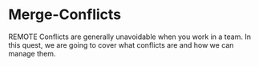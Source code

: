 # Merge-Conflicts
REMOTE
Conflicts are generally unavoidable when you work in a team.
In this quest, we are going to cover what conflicts are and how we can manage them.
